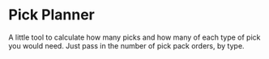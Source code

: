 # Pick Planner

A little tool to calculate how many picks and how many of each type of pick you
would need. Just pass in the number of pick pack orders, by type.
